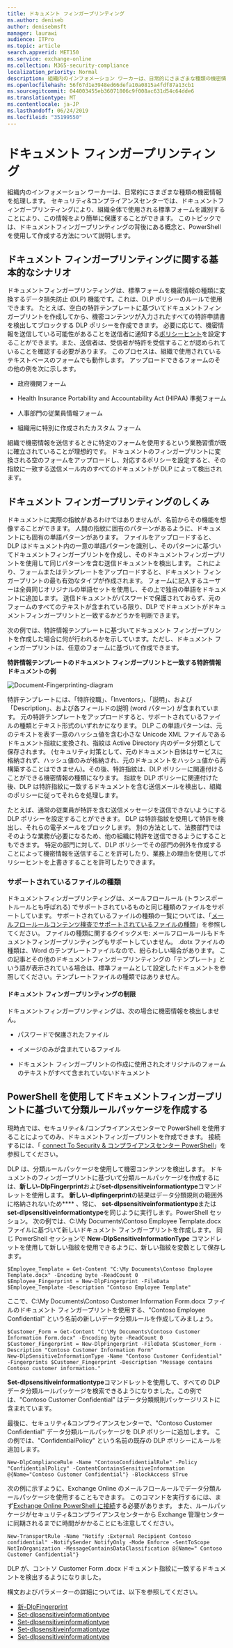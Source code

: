 ```yaml
---
title: ドキュメント フィンガープリンティング
ms.author: deniseb
author: denisebmsft
manager: laurawi
audience: ITPro
ms.topic: article
search.appverid: MET150
ms.service: exchange-online
ms.collection: M365-security-compliance
localization_priority: Normal
description: 組織内のインフォメーション ワーカーは、日常的にさまざまな種類の機密情報を処理します。 ドキュメント フィンガープリンティングは、組織全体で使用される標準フォームを特定することによってこの情報の保護を容易にします。 このトピックでは、ドキュメントフィンガープリンティングの背後にある概念と、PowerShell を使用して作成する方法について説明します。
ms.openlocfilehash: 56f67d1e3948ed66defa10a0815a4fdf87a13cb1
ms.sourcegitcommit: 044003455eb36071806c9f008ac631d54c64dde6
ms.translationtype: MT
ms.contentlocale: ja-JP
ms.lasthandoff: 06/24/2019
ms.locfileid: "35199550"
---
```

# <a name="document-fingerprinting"></a>ドキュメント フィンガープリンティング

組織内のインフォメーション ワーカーは、日常的にさまざまな種類の機密情報を処理します。 セキュリティ&amp;コンプライアンスセンターでは、ドキュメントフィンガープリンティングにより、組織全体で使用される標準フォームを識別することにより、この情報をより簡単に保護することができます。 このトピックでは、ドキュメントフィンガープリンティングの背後にある概念と、PowerShell を使用して作成する方法について説明します。
  
## <a name="basic-scenario-for-document-fingerprinting"></a>ドキュメント フィンガープリンティングに関する基本的なシナリオ

ドキュメントフィンガープリンティングは、標準フォームを機密情報の種類に変換するデータ損失防止 (DLP) 機能です。これは、DLP ポリシーのルールで使用できます。 たとえば、空白の特許テンプレートに基づいてドキュメントフィンガープリントを作成してから、機密コンテンツが入力されたすべての特許申請書を検出してブロックする DLP ポリシーを作成できます。 必要に応じて、機密情報を送信している可能性があることを送信者に通知する[ポリシーヒント](use-notifications-and-policy-tips.md)を設定することができます。また、送信者は、受信者が特許を受信することが認められていることを確認する必要があります。 このプロセスは、組織で使用されているテキストベースのフォームでも動作します。 アップロードできるフォームのその他の例を次に示します。 
  
- 政府機関フォーム
    
- Health Insurance Portability and Accountability Act (HIPAA) 準拠フォーム
    
- 人事部門の従業員情報フォーム
    
- 組織用に特別に作成されたカスタム フォーム
    
組織で機密情報を送信するときに特定のフォームを使用するという業務習慣が既に確立されていることが理想的です。 ドキュメントのフィンガープリントに変換される空のフォームをアップロードし、対応するポリシーを設定すると、その指紋に一致する送信メール内のすべてのドキュメントが DLP によって検出されます。
  
## <a name="how-document-fingerprinting-works"></a>ドキュメント フィンガープリンティングのしくみ

ドキュメントに実際の指紋があるわけではありませんが、名前からその機能を想像することができます。 人間の指紋に固有のパターンがあるように、ドキュメントにも固有の単語パターンがあります。 ファイルをアップロードすると、DLP はドキュメント内の一意の単語パターンを識別し、そのパターンに基づいてドキュメントフィンガープリントを作成し、そのドキュメントフィンガープリントを使用して同じパターンを含む送信ドキュメントを検出します。 これにより、フォームまたはテンプレートをアップロードすると、ドキュメント フィンガープリントの最も有効なタイプが作成されます。 フォームに記入するユーザーは全員同じオリジナルの単語セットを使用し、その上で独自の単語をドキュメントに追加します。 送信ドキュメントがパスワードで保護されておらず、元のフォームのすべてのテキストが含まれている限り、DLP でドキュメントがドキュメントフィンガープリントと一致するかどうかを判断できます。
  
次の例では、特許情報テンプレートに基づいてドキュメント フィンガープリントを作成した場合に何が行われるかを示しています。ただし、ドキュメント フィンガープリントは、任意のフォームに基づいて作成できます。
  
**特許情報テンプレートのドキュメント フィンガープリントと一致する特許情報ドキュメントの例**

![Document-Fingerprinting-diagram](media/Document-Fingerprinting-diagram.png)
  
特許テンプレートには、「特許役職」、「Inventors」、「説明」、および「Description」、および各フィールドの説明 (word パターン) が含まれています。 元の特許テンプレートをアップロードすると、サポートされているファイルの種類とテキスト形式のいずれかになります。 DLP この単語パターンは、元のテキストを表す一意のハッシュ値を含む小さな Unicode XML ファイルであるドキュメント指紋に変換され、指紋は Active Directory 内のデータ分類として保存されます。 (セキュリティ対策として、元のドキュメント自体はサービスに格納されず、ハッシュ値のみが格納され、元のドキュメントをハッシュ値から再構築することはできません)。その後、特許指紋は、DLP ポリシーに関連付けることができる機密情報の種類になります。 指紋を DLP ポリシーに関連付けた後、DLP は特許指紋に一致するドキュメントを含む送信メールを検出し、組織のポリシーに従ってそれらを処理します。 

たとえば、通常の従業員が特許を含む送信メッセージを送信できないようにする DLP ポリシーを設定することができます。 DLP は特許指紋を使用して特許を検出し、それらの電子メールをブロックします。 別の方法として、法務部門ではそのような業務が必要になるため、他の組織に特許を送信できるようにすることもできます。 特定の部門に対して、DLP ポリシーでその部門の例外を作成することによって機密情報を送信することを許可したり、業務上の理由を使用してポリシーヒントを上書きすることを許可したりできます。
  
### <a name="supported-file-types"></a>サポートされているファイルの種類

ドキュメントフィンガープリンティングは、メールフロールール (トランスポートルールとも呼ばれる) でサポートされているものと同じ種類のファイルをサポートしています。 サポートされているファイルの種類の一覧については、「[メールフロールールコンテンツ検査でサポートされているファイルの種類](https://docs.microsoft.com/en-us/exchange/security-and-compliance/mail-flow-rules/inspect-message-attachments#supported-file-types-for-mail-flow-rule-content-inspection)」を参照してください。 ファイルの種類に関するクイックメモ: メールフロールールもドキュメントフィンガープリンティングもサポートしていません。 .dotx ファイルの種類は、Word のテンプレートファイルなので、紛らわしい場合があります。 この記事とその他のドキュメントフィンガープリンティングの「テンプレート」という語が表示されている場合は、標準フォームとして設定したドキュメントを参照してください。テンプレートファイルの種類ではありません。
  
#### <a name="limitations-of-document-fingerprinting"></a>ドキュメント フィンガープリンティングの制限

ドキュメントフィンガープリンティングは、次の場合に機密情報を検出しません。
  
- パスワードで保護されたファイル
    
- イメージのみが含まれているファイル
    
- ドキュメント フィンガープリントの作成に使用されたオリジナルのフォームのテキストがすべて含まれていないドキュメント
    
## <a name="use-powershell-to-create-a-classification-rule-package-based-on-document-fingerprinting"></a>PowerShell を使用してドキュメントフィンガープリントに基づいて分類ルールパッケージを作成する

現時点では、セキュリティ&amp; /コンプライアンスセンターで PowerShell を使用することによってのみ、ドキュメントフィンガープリントを作成できます。 接続するには、「 [connect To Security & コンプライアンスセンター PowerShell](https://docs.microsoft.com/en-us/powershell/exchange/office-365-scc/connect-to-scc-powershell/connect-to-scc-powershell)」を参照してください。

DLP は、分類ルールパッケージを使用して機密コンテンツを検出します。 ドキュメントのフィンガープリントに基づいて分類ルールパッケージを作成するには、**新しい-DlpFingerprint**および**set-dlpsensitiveinformationtype**コマンドレットを使用します。 **新しい-dlpfingerprint**の結果はデータ分類規則の範囲外に格納されないため**** 、常に、 **set-dlpsensitiveinformationtype**または**set-dlpsensitiveinformationtype**を同じように実行します。PowerShell セッション。 次の例では、C:\My Documents\Contoso Employee Template.docx ファイルに基づいて新しいドキュメント フィンガープリントを作成します。 同じ PowerShell セッションで **New-DlpSensitiveInformationType** コマンドレットを使用して新しい指紋を使用できるように、新しい指紋を変数として保存します。 
  
```
$Employee_Template = Get-Content "C:\My Documents\Contoso Employee Template.docx" -Encoding byte -ReadCount 0
$Employee_Fingerprint = New-DlpFingerprint -FileData $Employee_Template -Description "Contoso Employee Template"
```

ここで、C:\My Documents\Contoso Customer Information Form.docx ファイルのドキュメント フィンガープリントを使用する、"Contoso Employee Confidential" という名前の新しいデータ分類ルールを作成してみましょう。
  
```
$Customer_Form = Get-Content "C:\My Documents\Contoso Customer Information Form.docx" -Encoding byte -ReadCount 0
$Customer_Fingerprint = New-DlpFingerprint -FileData $Customer_Form -Description "Contoso Customer Information Form"
New-DlpSensitiveInformationType -Name "Contoso Customer Confidential" -Fingerprints $Customer_Fingerprint -Description "Message contains Contoso customer information." 
```

**Set-dlpsensitiveinformationtype**コマンドレットを使用して、すべての DLP データ分類ルールパッケージを検索できるようになりました。この例では、"Contoso Customer Confidential" はデータ分類規則パッケージリストに含まれています。 
  
最後に、セキュリティ&amp;コンプライアンスセンターで、"Contoso Customer Confidential" データ分類ルールパッケージを DLP ポリシーに追加します。 この例では、"ConfidentialPolicy" という名前の既存の DLP ポリシーにルールを追加します。

```
New-DlpComplianceRule -Name "ContosoConfidentialRule" -Policy "ConfidentialPolicy" -ContentContainsSensitiveInformation @{Name="Contoso Customer Confidential"} -BlockAccess $True
```

次の例に示すように、Exchange Online のメールフロールールでデータ分類ルールパッケージを使用することもできます。 このコマンドを実行するには、まず[Exchange Online PowerShell に接続](https://docs.microsoft.com/en-us/powershell/exchange/exchange-online/connect-to-exchange-online-powershell/connect-to-exchange-online-powershell)する必要があります。 また、ルールパッケージがセキュリティ&amp;コンプライアンスセンターから Exchange 管理センターに同期されるまでに時間がかかることにも注意してください。
  
```
New-TransportRule -Name "Notify :External Recipient Contoso confidential" -NotifySender NotifyOnly -Mode Enforce -SentToScope NotInOrganization -MessageContainsDataClassification @{Name=" Contoso Customer Confidential"}

```

DLP が、コントソ Customer Form .docx ドキュメント指紋に一致するドキュメントを検出するようになりました。
  
構文およびパラメーターの詳細については、以下を参照してください。

- [新-DlpFingerprint](https://docs.microsoft.com/powershell/module/exchange/policy-and-compliance-dlp/New-DlpFingerprint)
- [Set-dlpsensitiveinformationtype](https://docs.microsoft.com/powershell/module/exchange/policy-and-compliance-dlp/New-DlpSensitiveInformationType)
- [Set-dlpsensitiveinformationtype](https://docs.microsoft.com/powershell/module/exchange/policy-and-compliance-dlp/Remove-DlpSensitiveInformationType)
- [Set-dlpsensitiveinformationtype](https://docs.microsoft.com/powershell/module/exchange/policy-and-compliance-dlp/Set-DlpSensitiveInformationType)
- [Set-dlpsensitiveinformationtype](https://docs.microsoft.com/powershell/module/exchange/policy-and-compliance-dlp/Get-DlpSensitiveInformationType)

